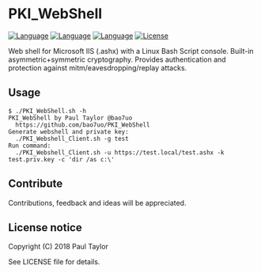 # PKI_WebShell
[![Language](https://img.shields.io/badge/Lang-CSharp-blue.svg)](https://docs.microsoft.com/en-us/dotnet/csharp/)
[![Language](https://img.shields.io/badge/Lang-Bash-red.svg)](https://www.gnu.org/software/bash/)
[![Language](https://img.shields.io/badge/Lang-ASP.Net-green.svg)](https://www.asp.net/)
[![License](https://img.shields.io/badge/License-Apache%202.0-green.svg)](https://opensource.org/licenses/Apache-2.0)

Web shell for Microsoft IIS (.ashx) with a Linux Bash Script console. Built-in asymmetric+symmetric cryptography. Provides authentication and protection against mitm/eavesdropping/replay attacks.

## Usage

```
$ ./PKI_WebShell.sh -h
PKI_WebShell by Paul Taylor @bao7uo
  https://github.com/bao7uo/PKI_WebShell
Generate webshell and private key:
  ./PKI_Webshell_Client.sh -g test
Run command:
  ./PKI_Webshell_Client.sh -u https://test.local/test.ashx -k test.priv.key -c 'dir /as c:\'
```

## Contribute
Contributions, feedback and ideas will be appreciated.

## License notice
Copyright (C) 2018 Paul Taylor

See LICENSE file for details.
